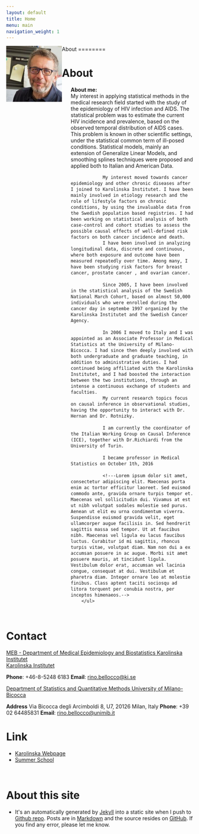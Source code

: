 ```yaml
---
layout: default
title: Home
menu: main
navigation_weight: 1
---
```





<div>
	<div style="width:150px;height:250px;float:left;">
		<a href="/downloads/pic/rino.jpg" class="left img"><img src="/downloads/pic/rino.jpg" style="width:200px;"></a>
	</div>
About
========
<h1>About</h1>
	<div style="margin-left:150px;">
		<ul>
				<b>About me:</b><br> My interest in applying statistical methods in the medical research field started with the study of the epidemiology of HIV infection and AIDS. The statistical problem was to estimate the current HIV incidence and prevalence, based on the observed temporal distribution of AIDS cases. This problem is known in other scientific settings, under the statistical common term of ill-posed conditions. Statistical models, mainly an extension of Generalize Linear Models, and smoothing splines techniques were proposed and applied both to Italian and American Data.
				
				My interest moved towards cancer epidemiology and other chronic diseases after I joined to Karolinska Institutet. I have been mainly involved in etiology research and the role of lifestyle factors on chronic conditions, by using the invaluable data from the Swedish population based registries. I had been working on statistical analysis of both case-control and cohort studies to assess the possible causal effects of well-defined risk factors on both cancer incidence and death.
				I have been involved in analyzing longitudinal data, discrete and continuous, where both exposure and outcome have been measured repeatedly over time. Among many, I have been studying risk factors for breast cancer, prostate cancer , and ovarian cancer.

				Since 2005, I have been involved in the statistical analysis of the Swedish National March Cohort, based on almost 50,000 individuals who were enrolled during the cancer day in septembe 1997 organized by the Karolinska Institutet and the Swedish Cancer Agency.

				In 2006 I moved to Italy and I was appointed as an Associate Professor in Medical Statistics at the University of Milano-Bicocca. I had since then deeply involved with both undergraduate and graduate teaching, in addition to administrative duties. I had continued being affiliated with the Karolinska Institutet, and I had boosted the interaction between the two institutions, through an intense a continuous exchange of students and faculties.
				My current research topics focus on causal inference in observational studies, having the opportunity to interact with Dr. Hernan and Dr. Rotnizky.

				I am currently the coordinator of the Italian Working Group on Causal Inference (ICE), together with Dr.Richiardi from the University of Turin.

				I became professor in Medical Statistics on October 1th, 2016

				<!---Lorem ipsum dolor sit amet, consectetur adipiscing elit. Maecenas porta enim ac tortor efficitur laoreet. Sed euismod commodo ante, gravida ornare turpis tempor et. Maecenas vel sollicitudin dui. Vivamus at est ut nibh volutpat sodales molestie sed purus. Aenean ut elit eu urna condimentum viverra. Suspendisse euismod gravida velit, eget ullamcorper augue facilisis in. Sed hendrerit sagittis massa sed tempor. Ut at faucibus nibh. Maecenas vel ligula eu lacus faucibus luctus. Curabitur id mi sagittis, rhoncus turpis vitae, volutpat diam. Nam non dui a ex accumsan posuere in ac augue. Morbi sit amet posuere mauris, at tincidunt ligula. Vestibulum dolor erat, accumsan vel lacinia congue, consequat at dui. Vestibulum et pharetra diam. Integer ornare leo at molestie finibus. Class aptent taciti sociosqu ad litora torquent per conubia nostra, per inceptos himenaeos.-->
		</ul>
</div>
</div>

&nbsp;

Contact
===============

[MEB - Department of Medical Epidemiology and Biostatistics Karolinska Institutet](https://ki.se/en/meb)  
[Karolinska Institutet](http://ki.se/start)  
<!--- **Visiting address** : TBD -->
**Phone**: 	+46-8-5248 6183
**Email**: <a href="mailto:rino.bellocco@ki.se">rino.bellocco<span class="at">@</span>ki.se</a>  

[Department of Statistics and Quantitative Methods University of Milano-Bicocca](https://ki.se/en/meb/startpage)  
<!--- **Visiting address** : TBD -->
**Address** Via Bicocca degli Arcimboldi 8, U7, 20126 Milan, Italy
**Phone**: 	+39 02 64485831
**Email**: <a href="mailto:rino.bellocco@unimib.it">rino.bellocco<span class="at">@</span>unimib.it</a>

Link
===============

* [Karolinska Webpage](http://ki.se/en/people/rinbel)  
* [Summer School](http://www.biostatepi.org/)
<!---
* [Stat4life](http://stats4life.se/)  
* [Google scholar profile](https://scholar.google.it/citations?user=NLRD9vkAAAAJ&hl=en)
* [ResearchGate](https://www.researchgate.net/profile/Alessio_Crippa)  
* [Linkedin profile](https://www.linkedin.com/in/alessio-crippa-68519475)  
* [Publons](https://publons.com/author/1209057/alessio-crippa#profile)  
* [Rpubs](http://rpubs.com/alecri)  
* [Stockholm R useR group](http://www.meetup.com/StockholmR/)  
-->

&nbsp;

About this site
===============
* It's an automatically generated by
  [Jekyll](https://github.com/jekyll/jekyll) into a static site when
  I push to
  [Github repo](https://github.com/rinobellocco). Posts
  are in [Markdown](http://daringfireball.net/projects/markdown/) and
  the source resides on
  [GitHub](https://github.com/rinobellocco). If
  you find any error, please let me know.
